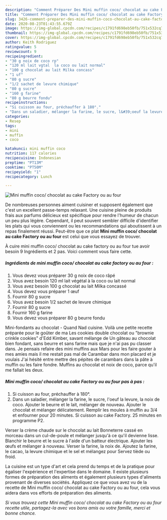 ```yaml
---
description: "Comment Préparer Des Mini muffin coco/ chocolat au cake Factory ou au four"
title: "Comment Préparer Des Mini muffin coco/ chocolat au cake Factory ou au four"
slug: 3426-comment-preparer-des-mini-muffin-coco-chocolat-au-cake-factory-ou-au-four
date: 2020-08-23T01:43:55.679Z
image: https://img-global.cpcdn.com/recipes/c1791fd698eb50fb/751x532cq70/mini-muffin-coco-chocolat-au-cake-factory-ou-au-four-photo-principale-de-la-recette.jpg
thumbnail: https://img-global.cpcdn.com/recipes/c1791fd698eb50fb/751x532cq70/mini-muffin-coco-chocolat-au-cake-factory-ou-au-four-photo-principale-de-la-recette.jpg
cover: https://img-global.cpcdn.com/recipes/c1791fd698eb50fb/751x532cq70/mini-muffin-coco-chocolat-au-cake-factory-ou-au-four-photo-principale-de-la-recette.jpg
author: Keith Rodriguez
ratingvalue: 5
reviewcount: 9
recipeingredient:
- "30 g noix de coco rp"
- "120 ml lait vgtal  la coco ou lait normal"
- "100 g chocolat au lait Milka concass"
- "1 uf"
- "80 g sucre"
- "1/2 sachet de levure chimique"
- "80 g sucre"
- "160 g farine"
- "80 g beurre fondu"
recipeinstructions:
- "Si cuisson au four, préchauffer à 180°."
- "Dans un saladier, mélanger la farine, le sucre, l&#39;oeuf la levure, la noix de coco. Ajouter le beurre et le lait, mélanger de nouveau. Ajouter le chocolat et mélanger délicatement. Remplir les moules à muffin au 3/4 et enfourner pour 20 minutes. Si cuisson au cake Factory. 25 minutes en programme P2."
categories:
- Resep
tags:
- mini
- muffin
- coco

katakunci: mini muffin coco 
nutrition: 117 calories
recipecuisine: Indonesian
preptime: "PT13M"
cooktime: "PT50M"
recipeyield: "1"
recipecategory: Lunch

---
```



![Mini muffin coco/ chocolat au cake Factory ou au four](https://img-global.cpcdn.com/recipes/c1791fd698eb50fb/751x532cq70/mini-muffin-coco-chocolat-au-cake-factory-ou-au-four-photo-principale-de-la-recette.jpg)

De nombreuses personnes aiment cuisiner et supposent également que c'est un excellent passe-temps relaxant. Une cuisine pleine de produits frais aux parfums délicieux est spécifique pour rendre l'humeur de chacun un peu plus légère. Cependant, il peut souvent sembler difficile d'identifier les plats qui vous conviennent ou les recommandations qui aboutissent à un repas finalement réussi. Peut-être que ce plat <strong> Mini muffin coco/ chocolat au cake Factory ou au four </strong> est celui que vous essayez de trouver.

<!--inarticleads1-->

À cuire mini muffin coco/ chocolat au cake factory ou au four tue avoir besoin 9 Ingrédients et 2 pas. Voici comment vous faire cette.

##### Ingrédients de mini muffin coco/ chocolat au cake factory ou au four :

1. Vous devez vous préparer 30 g noix de coco râpé
1. Vous avez besoin 120 ml lait végétal à la coco ou lait normal
1. Vous avez besoin 100 g chocolat au lait Milka concassé
1. Vous devez vous préparer 1 œuf
1. Fournir 80 g sucre
1. Vous avez besoin 1/2 sachet de levure chimique
1. Fournir 80 g sucre
1. Fournir 160 g farine
1. Vous devez vous préparer 80 g beurre fondu


Mini-fondants au chocolat - Quand Nad cuisine. Voilà une petite recette préparée pour le goûter de ma Les cookies double chocolat ou &#34;brownie crinkle cookies&#34; d&#39;Edd Kimber, savant mélange de Un gâteau au chocolat bien fondant, sans beurre et sans farine mais que je n&#39;ai pas pu classer dans. Je pensais refaire des mini muffins aux Mars pour les faire gouter à mes amies mais il me restait pas mal de Carambar dans mon placard et je voulais J&#39;ai hésité entre mettre des pépites de carambars dans la pâte à muffin ou les faire fondre. Muffins au chocolat et noix de coco, parce qu&#39;il me fallait les deux. 

<!--inarticleads2-->

##### Mini muffin coco/ chocolat au cake Factory ou au four pas à pas :

1. Si cuisson au four, préchauffer à 180°.
1. Dans un saladier, mélanger la farine, le sucre, l&#39;oeuf la levure, la noix de coco. Ajouter le beurre et le lait, mélanger de nouveau. Ajouter le chocolat et mélanger délicatement. Remplir les moules à muffin au 3/4 et enfourner pour 20 minutes. Si cuisson au cake Factory. 25 minutes en programme P2.


Verser la crème chaude sur le chocolat au lait Bonneterre cassé en morceau dans un cul-de-poule et mélanger jusqu&#39;à ce qu&#39;il devienne lisse. Blanchir le beurre et le sucre à l&#39;aide d&#39;un batteur électrique. Ajouter les œufs et mélanger à nouveau. Verser la farine, la noix de. Ajoutez la farine, le cacao, la levure chimique et le sel et mélangez pour Servez tiède ou froid. 

<!--inarticleads1-->

<p>
La cuisine est un type d'art et cela prend du temps et de la pratique pour égaliser l'expérience et l'expertise dans le domaine. Il existe plusieurs formes de préparation des aliments et également plusieurs types d'aliments provenant de diverses sociétés. Appliquez ce que vous avez vu de la recette de Mini muffin coco/ chocolat au cake Factory ou au four, cela vous aidera dans vos efforts de préparation des aliments.
</p>

<p>
<i>Si vous trouvez cette Mini muffin coco/ chocolat au cake Factory ou au four recette utile, partagez-la avec vos bons amis ou votre famille, merci et bonne chance.</i>
</p>
